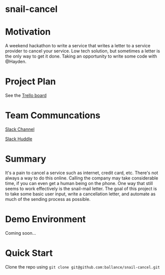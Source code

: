 # snail-cancel

Motivation
==========
A weekend hackathon to write a service that writes a letter to a service provider to cancel your service.  Low tech solution, but sometimes a letter is the only way to get it done.  Taking an opportunity to write some code with @Hayden.

Project Plan
============
See the [Trello board](https://trello.com/b/hAt1YGpR/snail-cancel-sprint-board)

Team Communcations
==================
[Slack Channel](https://ballance.slack.com/archives/C051R4CJ4RX)

[Slack Huddle](https://app.slack.com/huddle/T0AHD3CTS/C051R4CJ4RX)

Summary
=======
It's a pain to cancel a service such as internet, credit card, etc.  There's not always a way to do this online.  Calling the company may take considerable time, if you can even get a human being on the phone.  One way that still seems to work effectively is the snail-mail letter.  The goal of this project is to take some basic user input, write a cancellation letter, and automate as much of the sending process as possible.

Demo Environment
================
Coming soon...

Quick Start
===========
Clone the repo using `git clone git@github.com:ballance/snail-cancel.git`
